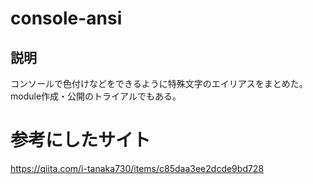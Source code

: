 # console-ansi

## 説明

コンソールで色付けなどをできるように特殊文字のエイリアスをまとめた。
module作成・公開のトライアルでもある。

# 参考にしたサイト
https://qiita.com/i-tanaka730/items/c85daa3ee2dcde9bd728